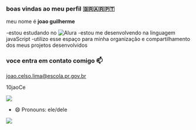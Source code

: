 ### boas vindas ao meu perfil 🇧🇷🇦🇷🇵🇹

meu nome é **joao guilherme**

-estou estudando no ![Alura](https://www.alura.com.br)
-estou me desenvolvendo na linguagem javaScript
-utilizo esse espaço para minha organização e compartilhamento dos meus projetos desenvolvidos

### voce entra em contato comigo 📫

joao.celso.lima@escola.pr.gov.br

10jaoCe

![](https://tenor.com/pt-BR/view/super-bomberman-nintendo-switch-white-gif-8015163)
- 😄 Pronouns: ele/dele

![](https://img.shields.io/badge/Bitcoin-000000?style=for-the-badge&logo=bitcoin&logoColor=white)
